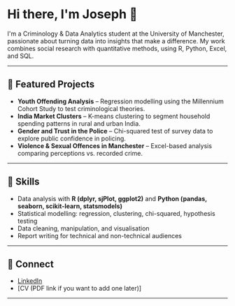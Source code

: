 # Hi there, I'm Joseph 👋

I'm a Criminology & Data Analytics student at the University of Manchester, passionate about turning data into insights that make a difference. My work combines social research with quantitative methods, using R, Python, Excel, and SQL.

---

## 🔹 Featured Projects
- **Youth Offending Analysis** – Regression modelling using the Millennium Cohort Study to test criminological theories.  
- **India Market Clusters** – K-means clustering to segment household spending patterns in rural and urban India.  
- **Gender and Trust in the Police** – Chi-squared test of survey data to explore public confidence in policing.  
- **Violence & Sexual Offences in Manchester** – Excel-based analysis comparing perceptions vs. recorded crime.  

---

## 🔹 Skills
- Data analysis with **R (dplyr, sjPlot, ggplot2)** and **Python (pandas, seaborn, scikit-learn, statsmodels)**  
- Statistical modelling: regression, clustering, chi-squared, hypothesis testing  
- Data cleaning, manipulation, and visualisation  
- Report writing for technical and non-technical audiences  

---

## 🔹 Connect
- [LinkedIn](your-linkedin-url)  
- [CV (PDF link if you want to add one later)]  

---
